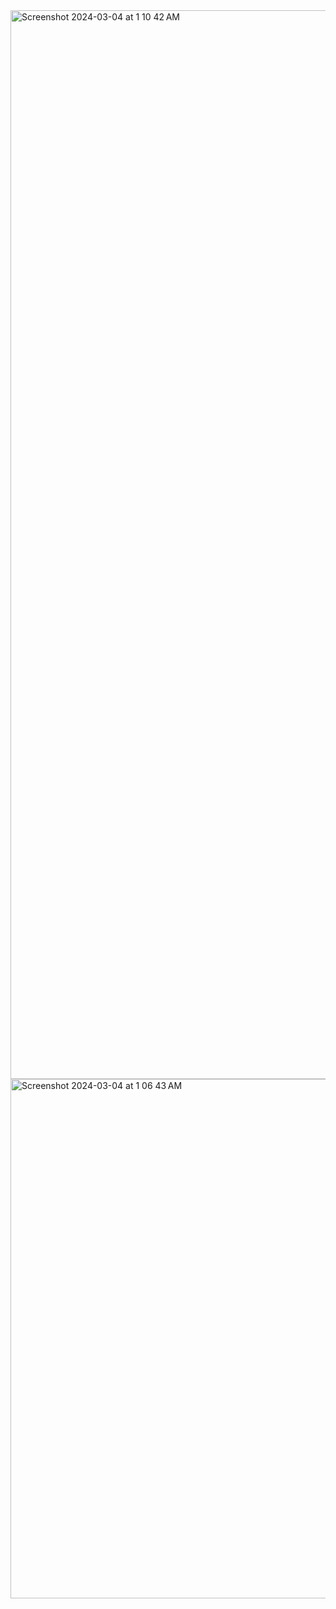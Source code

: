 




<img width="1710" alt="Screenshot 2024-03-04 at 1 10 42 AM" src="https://github.com/ryback39111/Selenium-Ide-nse-/assets/81157736/03f242ed-8af8-4462-87bc-e28c094c2d7c">







<img width="831" alt="Screenshot 2024-03-04 at 1 06 43 AM" src="https://github.com/ryback39111/Selenium-Ide-nse-/assets/81157736/1be56b78-f051-40ce-8433-36e535db7770">
